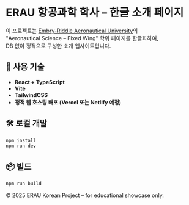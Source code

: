 # ERAU 항공과학 학사 – 한글 소개 페이지

이 프로젝트는 [Embry-Riddle Aeronautical University](https://erau.edu)의  
"Aeronautical Science – Fixed Wing" 학위 페이지를 한글화하여,  
DB 없이 정적으로 구성한 소개 웹사이트입니다.

## 🔧 사용 기술

- **React + TypeScript**
- **Vite**
- **TailwindCSS**
- **정적 웹 호스팅 배포 (Vercel 또는 Netlify 예정)**

## 🛠️ 로컬 개발

```bash
npm install
npm run dev
```
## 📦 빌드

```bash
npm run build
```

© 2025 ERAU Korean Project – for educational showcase only.